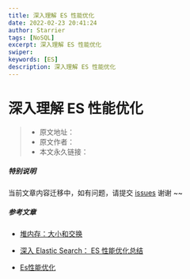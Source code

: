 ```yaml
---
title: 深入理解 ES 性能优化
date: 2022-02-23 20:41:24
author: Starrier
tags: [NoSQL]
excerpt: 深入理解 ES 性能优化
swiper:
keywords: [ES]
description: 深入理解 ES 性能优化
---
```


# 深入理解 ES 性能优化

> * 原文地址：[]()
> * 原文作者：[]()
> * 本文永久链接：[]()

##### **特别说明**

当前文章内容迁移中，如有问题，请提交 [issues](https://github.com/Starrier/starrier.github.io/issues) 谢谢 ~~

##### 参考文章

- [堆内存：大小和交换](https://www.elastic.co/guide/cn/elasticsearch/guide/current/heap-sizing.html#compressed_oops)

- [深入 Elastic Search： ES 性能优化总结](https://juejin.cn/post/6862238580094435342)

- [Es性能优化](https://www.cnblogs.com/mengrennwpu/p/10658144.html)
